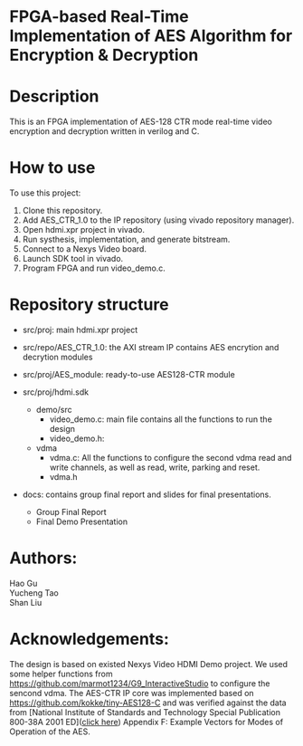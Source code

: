 # FPGA-based Real-Time Implementation of AES Algorithm for Encryption & Decryption

# Description
This is an FPGA implementation of AES-128 CTR mode real-time video encryption and decryption written in verilog and C.

# How to use
To use this project: <br/>
 1. Clone this repository. <br/>
 2. Add AES_CTR_1.0 to the IP repository (using vivado repository manager).<br/>
 3. Open hdmi.xpr project in vivado. <br/>
 4. Run systhesis, implementation, and generate bitstream. <br/>
 5. Connect to a Nexys Video board. <br/>
 6. Launch SDK tool in vivado. <br/>
 7. Program FPGA and run video_demo.c. <br/>

# Repository structure
* src/proj: main hdmi.xpr project
* src/repo/AES_CTR_1.0: the AXI stream IP contains AES encrytion and decrytion modules <br/>

* src/proj/AES_module: ready-to-use AES128-CTR module
* src/proj/hdmi.sdk
   * demo/src
     * video_demo.c: main file contains all the functions to run the design
     * video_demo.h:
   * vdma
      * vdma.c: All the functions to configure the second vdma read and write channels, as well as read, write, parking and reset.
      * vdma.h
* docs: contains group final report and slides for final presentations.
  * Group Final Report
  * Final Demo Presentation

# Authors:
 Hao Gu <br/>
 Yucheng Tao <br/>
 Shan Liu <br/>

# Acknowledgements:
The design is based on existed Nexys Video HDMI Demo project. We used some helper functions from https://github.com/marmot1234/G9_InteractiveStudio to configure the sencond vdma. The AES-CTR IP core was implemented based on https://github.com/kokke/tiny-AES128-C and was verified against the data from [National Institute of Standards and Technology Special Publication 800-38A 2001 ED](<a href="http://nvlpubs.nist.gov/nistpubs/Legacy/SP/nistspecialpublication800-38a.pdf">click here</a>) Appendix F: Example Vectors for Modes of Operation of the AES. 
